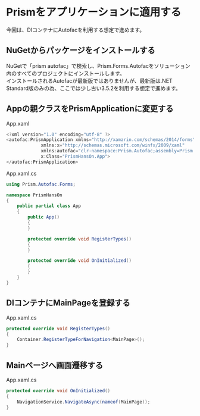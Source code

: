 # Prismをアプリケーションに適用する

今回は、DIコンテナにAutofacを利用する想定で進めます。  

## NuGetからパッケージをインストールする  

NuGetで「prism autofac」で検索し、Prism.Forms.Autofacをソリューション内のすべてのプロジェクトにインストールします。  
インストールされるAutofacが最新版ではありませんが、最新版は.NET Standard版のみの為、ここでは少し古い3.5.2を利用する想定で進めます。  

## Appの親クラスをPrismApplicationに変更する  

App.xaml
```cs
<?xml version="1.0" encoding="utf-8" ?>
<autofac:PrismApplication xmlns="http://xamarin.com/schemas/2014/forms"
             xmlns:x="http://schemas.microsoft.com/winfx/2009/xaml"
             xmlns:autofac="clr-namespace:Prism.Autofac;assembly=Prism.Autofac.Forms"
             x:Class="PrismHansOn.App">
</autofac:PrismApplication>
```

App.xaml.cs
```cs
using Prism.Autofac.Forms;

namespace PrismHansOn
{
	public partial class App
	{
	    public App()
	    {
	    }

		protected override void RegisterTypes()
		{
		}

		protected override void OnInitialized()
		{
		}
	}
}
```

## DIコンテナにMainPageを登録する  

App.xaml.cs
```cs
protected override void RegisterTypes()
{
	Container.RegisterTypeForNavigation<MainPage>();
}
```

## Mainページへ画面遷移する  

App.xaml.cs
```cs
protected override void OnInitialized()
{
	NavigationService.NavigateAsync(nameof(MainPage));
}
```

